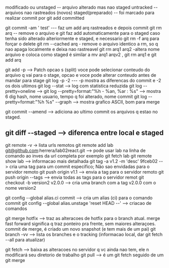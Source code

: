 modificado ou unstaged -- arquivo alterado mas nao staged 
untracked -- arquivos nao rastreados (novos)
staged(preparado) -- foi marcado para realizar commit por git add
committed 

git commit -am ' test'  --- faz um add arq rastreados e depois commit 
git rm arq   -- remove o arquivo e git faz add automaticamente para o staged 
    caso tenha sido alterado alteriormente e staged,  e necessario git rm -f arq  para forçar o delete
 git rm --cached arq  - remove o arquivo identico a rm, so q nao apaga localmente e deixa nao rastreavel
 git rm arq1 arq2  -altera nome arquivo e coloca como staged
     é similar a mv arq1 arqv2 , git rm arq1 e git add arq

 git add -p -->  Patch
                opcao s (split) voce pode selecionar conteudo do arquivo q vai para o stage,
                opcao e voce pode alterar conteudo antes de mandar para stage
 git log -p -2   --- -p  mostra as diferencas do commit e -2 os dois ultimos
 git log --stat  --> log com statistica reduzida
 git log --pretty=oneline  -->
 git log --pretty=format:"%h - %an, %ar : %s"  --> mostra 6 dig hash, nome usuario, tempo q foi alterado, nome commit
 git log --pretty=format:"%h %s" --graph  --> mostra grafico ASCII, bom para merge

git commit --amend --> adiciona ao ultimo commit os arquivos q estao no staged. 

git diff --staged --> diferenca entre local e staged
-----------------------------------------------------------------------------------
git remote -v -> lista urls remotos 
git remote add lab  git@github.com:herrera/lab02react.git --> pode usar lab na linha de comando ao inves da url completa
                                                       por exemplo git fetch lab
git remote show lab --> informacao mais detalhada
git tag -a v1.2 -m 'desc' 9fceb02 --> cria uma tag para um commit especifico; Não sao envidadas para o servidor remoto
git push origin v1.1 --> envia a tag para o servidor remoto
git push origin --tags --> envia todas as tags para o servidor remot
git checkout -b version2 v2.0.0 --> cria uma branch com a tag v2.0.0 com o nome version2

git config --global alias.ci commit --> cria um alias (ci) para o comando commit 
git config --global alias.unstage 'reset HEAD --'   --> criacao de comandos 

git merge hotfix --> traz as alteracoes de hotfix para o branch atual. merge fast forward significa 
                    q traz ponteiro pra frente, sem maiores alteraçoes. commit de merge, é criado um
                    novo snapshot (e tem mais de um pai)
git branch -vv  --> lista os branches e o tracking  (informacao local, dar git fetch --all para atualizar)

git fetch --> baixa as alteracoes no servidor q vc ainda nao tem, ele n modificará seu diretorio de trabalho
git pull  -->  é um git fetch seguido de um git merge

